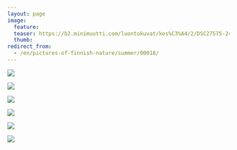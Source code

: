 ```yaml
---
layout: page
image:
  feature:
  teaser: https://b2.minimuutti.com/luontokuvat/kes%C3%A4/2/DSC27575-245px.jpg
  thumb:
redirect_from:
  - /en/pictures-of-finnish-nature/summer/00018/
---
```


![](https://b2.minimuutti.com/luontokuvat/kes%C3%A4/2/DSC27563-800px.jpg)

![](https://b2.minimuutti.com/luontokuvat/kes%C3%A4/2/DSC27569-800px.jpg)

![](https://b2.minimuutti.com/luontokuvat/kes%C3%A4/2/DSC27572-800px.jpg)

![](https://b2.minimuutti.com/luontokuvat/kes%C3%A4/2/DSC27575-800px.jpg)

![](https://b2.minimuutti.com/luontokuvat/kes%C3%A4/2/DSC27589-800px.jpg)

![](https://b2.minimuutti.com/luontokuvat/kes%C3%A4/2/DSC27597-800px.jpg)
